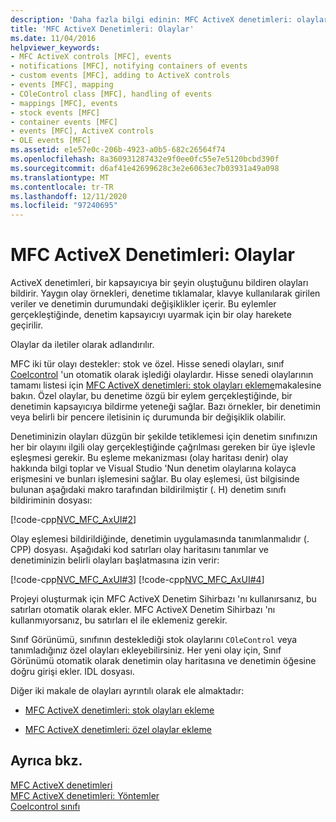 ```yaml
---
description: 'Daha fazla bilgi edinin: MFC ActiveX denetimleri: olaylar'
title: 'MFC ActiveX Denetimleri: Olaylar'
ms.date: 11/04/2016
helpviewer_keywords:
- MFC ActiveX controls [MFC], events
- notifications [MFC], notifying containers of events
- custom events [MFC], adding to ActiveX controls
- events [MFC], mapping
- COleControl class [MFC], handling of events
- mappings [MFC], events
- stock events [MFC]
- container events [MFC]
- events [MFC], ActiveX controls
- OLE events [MFC]
ms.assetid: e1e57e0c-206b-4923-a0b5-682c26564f74
ms.openlocfilehash: 8a360931287432e9f0ee0fc55e7e5120bcbd390f
ms.sourcegitcommit: d6af41e42699628c3e2e6063ec7b03931a49a098
ms.translationtype: MT
ms.contentlocale: tr-TR
ms.lasthandoff: 12/11/2020
ms.locfileid: "97240695"
---
```

# <a name="mfc-activex-controls-events"></a>MFC ActiveX Denetimleri: Olaylar

ActiveX denetimleri, bir kapsayıcıya bir şeyin oluştuğunu bildiren olayları bildirir. Yaygın olay örnekleri, denetime tıklamalar, klavye kullanılarak girilen veriler ve denetimin durumundaki değişiklikler içerir. Bu eylemler gerçekleştiğinde, denetim kapsayıcıyı uyarmak için bir olay harekete geçirilir.

Olaylar da iletiler olarak adlandırılır.

MFC iki tür olayı destekler: stok ve özel. Hisse senedi olayları, sınıf [Coelcontrol](reference/colecontrol-class.md) 'un otomatik olarak işlediği olaylardır. Hisse senedi olaylarının tamamı listesi için [MFC ActiveX denetimleri: stok olayları ekleme](mfc-activex-controls-adding-stock-events-to-an-activex-control.md)makalesine bakın. Özel olaylar, bu denetime özgü bir eylem gerçekleştiğinde, bir denetimin kapsayıcıya bildirme yeteneği sağlar. Bazı örnekler, bir denetimin veya belirli bir pencere iletisinin iç durumunda bir değişiklik olabilir.

Denetiminizin olayları düzgün bir şekilde tetiklemesi için denetim sınıfınızın her bir olayını ilgili olay gerçekleştiğinde çağrılması gereken bir üye işlevle eşleşmesi gerekir. Bu eşleme mekanizması (olay haritası denir) olay hakkında bilgi toplar ve Visual Studio 'Nun denetim olaylarına kolayca erişmesini ve bunları işlemesini sağlar. Bu olay eşlemesi, üst bilgisinde bulunan aşağıdaki makro tarafından bildirilmiştir (. H) denetim sınıfı bildiriminin dosyası:

[!code-cpp[NVC_MFC_AxUI#2](codesnippet/cpp/mfc-activex-controls-events_1.h)]

Olay eşlemesi bildirildiğinde, denetimin uygulamasında tanımlanmalıdır (. CPP) dosyası. Aşağıdaki kod satırları olay haritasını tanımlar ve denetiminizin belirli olayları başlatmasına izin verir:

[!code-cpp[NVC_MFC_AxUI#3](codesnippet/cpp/mfc-activex-controls-events_2.cpp)]
[!code-cpp[NVC_MFC_AxUI#4](codesnippet/cpp/mfc-activex-controls-events_3.cpp)]

Projeyi oluşturmak için MFC ActiveX Denetim Sihirbazı 'nı kullanırsanız, bu satırları otomatik olarak ekler. MFC ActiveX Denetim Sihirbazı 'nı kullanmıyorsanız, bu satırları el ile eklemeniz gerekir.

Sınıf Görünümü, sınıfının desteklediği stok olaylarını `COleControl` veya tanımladığınız özel olayları ekleyebilirsiniz. Her yeni olay için, Sınıf Görünümü otomatik olarak denetimin olay haritasına ve denetimin öğesine doğru girişi ekler. IDL dosyası.

Diğer iki makale de olayları ayrıntılı olarak ele almaktadır:

- [MFC ActiveX denetimleri: stok olayları ekleme](mfc-activex-controls-adding-stock-events-to-an-activex-control.md)

- [MFC ActiveX denetimleri: özel olaylar ekleme](mfc-activex-controls-adding-custom-events.md)

## <a name="see-also"></a>Ayrıca bkz.

[MFC ActiveX denetimleri](mfc-activex-controls.md)<br/>
[MFC ActiveX denetimleri: Yöntemler](mfc-activex-controls-methods.md)<br/>
[Coelcontrol sınıfı](reference/colecontrol-class.md)
